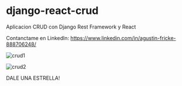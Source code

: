 # django-react-crud

Aplicacion CRUD con Django Rest Framework y React

Contanctame en LinkedIn: https://www.linkedin.com/in/agustin-fricke-888706248/

![crud1](https://user-images.githubusercontent.com/110266171/195727624-188146ce-841f-4b92-aae5-7da7f9eeff0d.png)

![crud2](https://user-images.githubusercontent.com/110266171/195727734-2ef7b19c-b13f-4052-afae-4cf481b2aa7d.png)

DALE UNA ESTRELLA!

